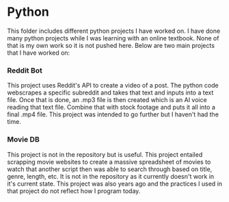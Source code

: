 # Python
This folder includes different python projects I have worked on. I have done many python projects while I was learning with an online textbook. None of that is my own work so it is not pushed here. Below are two main projects that I have worked on:

### Reddit Bot
This project uses Reddit's API to create a video of a post. The python code webscrapes a specific subreddit and takes that text and inputs into a text file. Once that is done, an .mp3 file is then created which is an AI voice reading that text file. Combine that with stock footage and puts it all into a final .mp4 file. This project was intended to go further but I haven't had the time.

### Movie DB 
This project is not in the repository but is useful. This project entailed scrapping movie websites to create a massive spreadsheet of movies to watch that another script then was able to search through based on title, genre, length, etc. It is not in the repository as it currently doesn't work in it's current state. This project was also years ago and the practices I used in that project do not reflect how I program today.